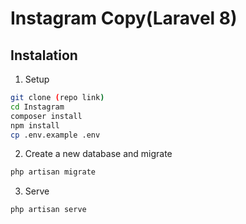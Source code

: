 # Instagram Copy(Laravel 8)

## Instalation

1. Setup
```bash
git clone (repo link)
cd Instagram
composer install
npm install
cp .env.example .env
```
2. Create a new database and migrate

```bash
php artisan migrate
```

3. Serve

```bash
php artisan serve
```
